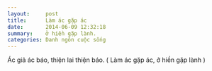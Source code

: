```yaml
---
layout:     post
title:      Làm ác gặp ác
date:       2014-06-09 12:32:18
summary:    ở hiền gặp lành.
categories: Danh ngôn cuộc sống
---
```


Ác giả ác báo, thiện lai thiện báo.
( Làm ác gặp ác, ở hiền gặp lành )
